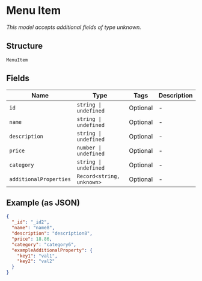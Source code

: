 
# Menu Item

*This model accepts additional fields of type unknown.*

## Structure

`MenuItem`

## Fields

| Name | Type | Tags | Description |
|  --- | --- | --- | --- |
| `id` | `string \| undefined` | Optional | - |
| `name` | `string \| undefined` | Optional | - |
| `description` | `string \| undefined` | Optional | - |
| `price` | `number \| undefined` | Optional | - |
| `category` | `string \| undefined` | Optional | - |
| `additionalProperties` | `Record<string, unknown>` | Optional | - |

## Example (as JSON)

```json
{
  "_id": "_id2",
  "name": "name8",
  "description": "description8",
  "price": 18.86,
  "category": "category6",
  "exampleAdditionalProperty": {
    "key1": "val1",
    "key2": "val2"
  }
}
```

